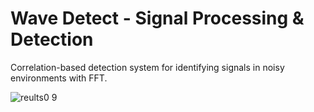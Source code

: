 # Wave Detect - Signal Processing & Detection 

Correlation-based detection system for identifying signals in noisy environments with FFT.


![reults0 9](https://github.com/user-attachments/assets/8ad1a13a-0d3e-468c-b2f5-b4b30225e7a0)
